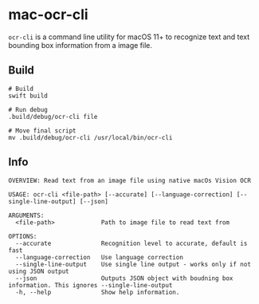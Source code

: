 # mac-ocr-cli

`ocr-cli` is a command line utility for macOS 11+ to recognize text and text bounding box information from a image file.

## Build

```
# Build
swift build

# Run debug
.build/debug/ocr-cli file

# Move final script
mv .build/debug/ocr-cli /usr/local/bin/ocr-cli
```

## Info

```
OVERVIEW: Read text from an image file using native macOs Vision OCR

USAGE: ocr-cli <file-path> [--accurate] [--language-correction] [--single-line-output] [--json]

ARGUMENTS:
  <file-path>             Path to image file to read text from

OPTIONS:
  --accurate              Recognition level to accurate, default is fast
  --language-correction   Use language correction
  --single-line-output    Use single line output - works only if not using JSON output
  --json                  Outputs JSON object with boudning box information. This ignores --single-line-output
  -h, --help              Show help information.
```
